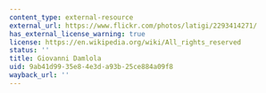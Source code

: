 ```yaml
---
content_type: external-resource
external_url: https://www.flickr.com/photos/latigi/2293414271/
has_external_license_warning: true
license: https://en.wikipedia.org/wiki/All_rights_reserved
status: ''
title: Giovanni Damlola
uid: 9ab41d99-35e8-4e3d-a93b-25ce884a09f8
wayback_url: ''
---
```

